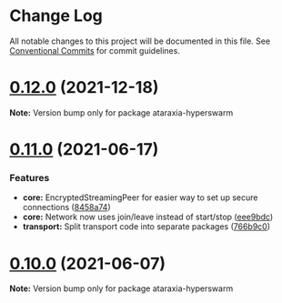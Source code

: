 # Change Log

All notable changes to this project will be documented in this file.
See [Conventional Commits](https://conventionalcommits.org) for commit guidelines.

# [0.12.0](https://github.com/aholstenson/ataraxia/tree/master/packages/hyperswarm/compare/v0.11.0...v0.12.0) (2021-12-18)

**Note:** Version bump only for package ataraxia-hyperswarm





# [0.11.0](https://github.com/aholstenson/ataraxia/tree/master/packages/hyperswarm/compare/v0.10.0...v0.11.0) (2021-06-17)


### Features

* **core:** EncryptedStreamingPeer for easier way to set up secure connections ([8458a74](https://github.com/aholstenson/ataraxia/tree/master/packages/hyperswarm/commit/8458a747b720443bef40651f79866599987c87bf))
* **core:** Network now uses join/leave instead of start/stop ([eee9bdc](https://github.com/aholstenson/ataraxia/tree/master/packages/hyperswarm/commit/eee9bdcacc0224923fa6190270c098c7cccd9c74))
* **transport:** Split transport code into separate packages ([766b9c0](https://github.com/aholstenson/ataraxia/tree/master/packages/hyperswarm/commit/766b9c0608acfea685d6e8bd65490a81557cecb1))





# [0.10.0](https://github.com/aholstenson/ataraxia/tree/master/packages/hyperswarm/compare/v0.9.1...v0.10.0) (2021-06-07)

**Note:** Version bump only for package ataraxia-hyperswarm
